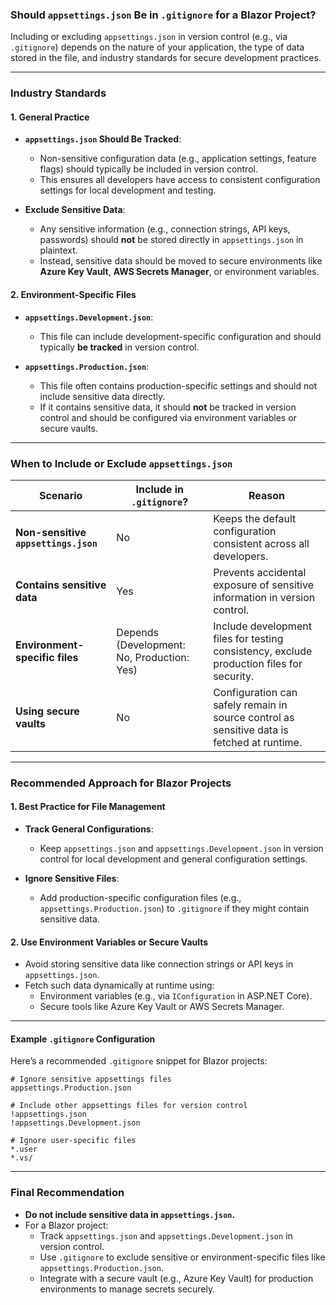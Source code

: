 ### **Should `appsettings.json` Be in `.gitignore` for a Blazor Project?**

Including or excluding `appsettings.json` in version control (e.g., via `.gitignore`) depends on the nature of your application, the type of data stored in the file, and industry standards for secure development practices.

---

### **Industry Standards**

#### **1. General Practice**
- **`appsettings.json` Should Be Tracked**:
  - Non-sensitive configuration data (e.g., application settings, feature flags) should typically be included in version control.
  - This ensures all developers have access to consistent configuration settings for local development and testing.

- **Exclude Sensitive Data**:
  - Any sensitive information (e.g., connection strings, API keys, passwords) should **not** be stored directly in `appsettings.json` in plaintext.
  - Instead, sensitive data should be moved to secure environments like **Azure Key Vault**, **AWS Secrets Manager**, or environment variables.

#### **2. Environment-Specific Files**
- **`appsettings.Development.json`**:
  - This file can include development-specific configuration and should typically **be tracked** in version control.
  
- **`appsettings.Production.json`**:
  - This file often contains production-specific settings and should not include sensitive data directly.
  - If it contains sensitive data, it should **not** be tracked in version control and should be configured via environment variables or secure vaults.

---

### **When to Include or Exclude `appsettings.json`**

| **Scenario**                        | **Include in `.gitignore`?**                  | **Reason**                                   |
|-------------------------------------|----------------------------------------------|----------------------------------------------|
| **Non-sensitive `appsettings.json`** | No                                           | Keeps the default configuration consistent across all developers. |
| **Contains sensitive data**          | Yes                                          | Prevents accidental exposure of sensitive information in version control. |
| **Environment-specific files**       | Depends (Development: No, Production: Yes)   | Include development files for testing consistency, exclude production files for security. |
| **Using secure vaults**              | No                                           | Configuration can safely remain in source control as sensitive data is fetched at runtime. |

---

### **Recommended Approach for Blazor Projects**

#### **1. Best Practice for File Management**
- **Track General Configurations**:
  - Keep `appsettings.json` and `appsettings.Development.json` in version control for local development and general configuration settings.
  
- **Ignore Sensitive Files**:
  - Add production-specific configuration files (e.g., `appsettings.Production.json`) to `.gitignore` if they might contain sensitive data.

#### **2. Use Environment Variables or Secure Vaults**
- Avoid storing sensitive data like connection strings or API keys in `appsettings.json`.
- Fetch such data dynamically at runtime using:
  - Environment variables (e.g., via `IConfiguration` in ASP.NET Core).
  - Secure tools like Azure Key Vault or AWS Secrets Manager.

---

#### **Example `.gitignore` Configuration**
Here’s a recommended `.gitignore` snippet for Blazor projects:

```gitignore
# Ignore sensitive appsettings files
appsettings.Production.json

# Include other appsettings files for version control
!appsettings.json
!appsettings.Development.json

# Ignore user-specific files
*.user
*.vs/
```

---

### **Final Recommendation**
- **Do not include sensitive data in `appsettings.json`.**
- For a Blazor project:
  - Track `appsettings.json` and `appsettings.Development.json` in version control.
  - Use `.gitignore` to exclude sensitive or environment-specific files like `appsettings.Production.json`.
  - Integrate with a secure vault (e.g., Azure Key Vault) for production environments to manage secrets securely.
